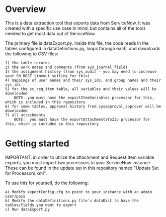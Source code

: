 # Overview

This is a data extraction tool that exports data from ServiceNow.  It was created with a specific use case in mind,
but contains all of the tools needed to get most data out of ServiceNow.

The primary file is dataExport.py.  Inside this file, the code reads in the tables configured in dataDefinitions.py, loops
through each, and downloads the following to CSV files:

    1) the table records
    2) the work notes and comments (from sys_journal_field)
    3) the assignment history (from sys_audit - you may need to increase your SN REST timeout setting for this)
    4) mappings of user names and their sys_ids, and group names and their sys_ids
    5) for the sc_req_item table, all variables and their values will be downloaded
        NOTE: you must have the exportItemVariables processor for this, which is included in this repository
    6) for some tables, approval history from sysapproval_approver will be downloaded
    7) all attachments
        NOTE:  you must have the exportAttachmentsToZip processor for this, which is included in this repository
        
# Getting started

IMPORTANT:  in order to utilize the attachment and Request Item variable exports, you must import two processors to your ServiceNow instance.  These can be found in the update set in this repository named "Update Set for Processors.xml".

To use this for yourself, do the following:

    a) Modify exportConfig.cfg to point to your instance with an admin user/pass
    b) Modify the dataDefinitions.py file's dataDict to have the tables/fields you want to export
    c) Run dataExport.py
